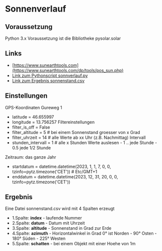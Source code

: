# Sonnenverlauf

## Voraussetzung
Python 3.x
Voraussetzung ist die Bibliotheke pysolar.solar
## Links
* [https://www.sunearthtools.com](https://www.sunearthtools.com/dp/tools/pos_sun.php)
* [Link zum Pythonscript sonnverlauf.py](src/sonnenstand.csv)
* [Link zum Ergebnis sonnenstand.csv](src/sonnenstand.csv)

## Einstellungen
GPS-Koordinaten Gureweg 1
* latitude = 46.655997
* longitude = 13.756257
Filtereinstellungen
* filter_is_off = False
* filter_altitude = 5 # bei einem Sonnenstand groesser von x Grad
* filter_uhrzeit = 14 # alle Werte ab xx Uhr (z.B. Nachmittag)
Intervall
* stunden_intervall = 1 # alle x Stunden Werte auslesen - 1 .. jede Stunde - 0.5 jede 1/2 Stunde

Zeitraum: das ganze Jahr
* startdatum = datetime.datetime(2023, 1, 1, 7, 0, 0, tzinfo=pytz.timezone('CET')) # Etc/GMT+1
* enddatum   = datetime.datetime(2023, 12, 31, 20, 0, 0, tzinfo=pytz.timezone('CET'))

## Ergebnis
Eine Datei sonnenstand.csv wird mit 4 Spalten erzeugt
* 1.Spalte: **index**    - laufende Nummer
* 2.Spalte: **datum**    - Datum mit Uhrzeit
* 3.Spalte: **altitude** - Sonnenstand in Grad zur Erde
* 4.Spalte: **azimuth**  - Horizontalwinkel in Grad 0° ist Norden - 90° Osten - 180° Süden - 225° Westen
* 5.Spalte: **schatten** - bei einem Objekt mit einer Hoehe von 1m


 

